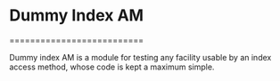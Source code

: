 # Dummy Index AM
==========================

Dummy index AM is a module for testing any facility usable by an index
access method, whose code is kept a maximum simple.
